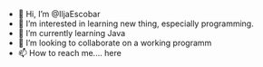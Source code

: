 - 👋 Hi, I’m @IljaEscobar
- 👀 I’m interested in learning new thing, especially programming.
- 🌱 I’m currently learning Java
- 💞️ I’m looking to collaborate on a working programm
- 📫 How to reach me.... here

<!---
IljaEscobar/IljaEscobar is a ✨ special ✨ repository because its `README.md` (this file) appears on your GitHub profile.
You can click the Preview link to take a look at your changes.
--->
